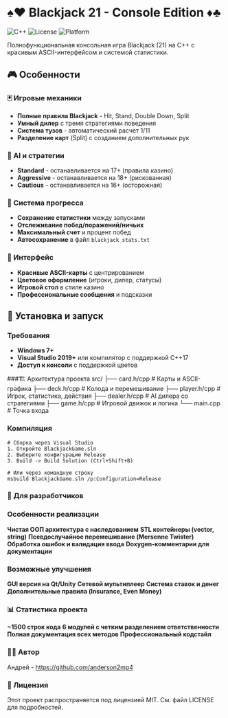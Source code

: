 # ♠️♥️ Blackjack 21 - Console Edition ♦️♣️

![C++](https://img.shields.io/badge/C++-17-blue.svg)
![License](https://img.shields.io/badge/License-MIT-green.svg)
![Platform](https://img.shields.io/badge/Platform-Windows-lightgrey.svg)

Полнофункциональная консольная игра Blackjack (21) на C++ с красивым ASCII-интерфейсом и системой статистики.

## 🎮 Особенности

### 🃏 Игровые механики
- **Полные правила Blackjack** - Hit, Stand, Double Down, Split
- **Умный дилер** с тремя стратегиями поведения
- **Система тузов** - автоматический расчет 1/11
- **Разделение карт** (Split) с созданием дополнительных рук

### 🎯 AI и стратегии
- **Standard** - останавливается на 17+ (правила казино)
- **Aggressive** - останавливается на 18+ (рискованная)
- **Cautious** - останавливается на 16+ (осторожная)

### 💾 Система прогресса
- **Сохранение статистики** между запусками
- **Отслеживание побед/поражений/ничьих**
- **Максимальный счет** и процент побед
- **Автосохранение** в файл `blackjack_stats.txt`

### 🎨 Интерфейс
- **Красивые ASCII-карты** с центрированием
- **Цветовое оформление** (игроки, дилер, статусы)
- **Игровой стол** в стиле казино
- **Профессиональные сообщения** и подсказки

## 🚀 Установка и запуск

### Требования
- **Windows 7+**
- **Visual Studio 2019+** или компилятор с поддержкой C++17
- **Доступ к консоли** с поддержкой цветов

###🏗️ Архитектура проекта
src/
├── card.h/cpp          # Карты и ASCII-графика
├── deck.h/cpp          # Колода и перемешивание
├── player.h/cpp        # Игрок, статистика, действия
├── dealer.h/cpp        # AI дилера со стратегиями
├── game.h/cpp          # Игровой движок и логика
└── main.cpp            # Точка входа

### Компиляция
```
# Сборка через Visual Studio
1. Откройте BlackjackGame.sln
2. Выберите конфигурацию Release
3. Build -> Build Solution (Ctrl+Shift+B)

# Или через командную строку
msbuild BlackjackGame.sln /p:Configuration=Release
```

### 🎯 Для разработчиков

### Особенности реализации
**Чистая ООП архитектура с наследованием**
**STL контейнеры (vector, string)**
**Псевдослучайное перемешивание (Mersenne Twister)**
**Обработка ошибок и валидация ввода**
**Doxygen-комментарии для документации**

### Возможные улучшения
**GUI версия на Qt/Unity**
**Сетевой мультиплеер**
**Система ставок и денег**
**Дополнительные правила (Insurance, Even Money)**

### 📊 Статистика проекта
**~1500 строк кода**
**6 модулей с четким разделением ответственности**
**Полная документация всех методов**
**Профессиональный кодстайл**

### 👨‍💻 Автор
Андрей - https://github.com/anderson2mp4 

### 📄 Лицензия
Этот проект распространяется под лицензией MIT. См. файл LICENSE для подробностей.
